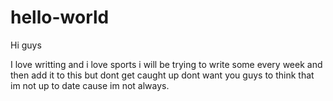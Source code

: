 # hello-world
Hi guys



I love writting and i love sports i will be trying to write some every week and then add it to this but dont
get caught up  dont want you guys to think that im not up to date cause im not always.

